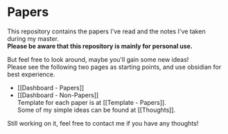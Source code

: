 # Papers
This repository contains the papers I've read and the notes I've taken during my master.  
**Please be aware that this repository is mainly for personal use.**  

But feel free to look around, maybe you'll gain some new ideas!  
Please see the following two pages as starting points, and use obsidian for best experience.   
- [[Dashboard - Papers]]  
- [[Dashboard - Non-Papers]]  
Template for each paper is at [[Template - Papers]].  
Some of my simple ideas can be found at [[Thoughts]].

Still working on it, feel free to contact me if you have any thoughts!  

